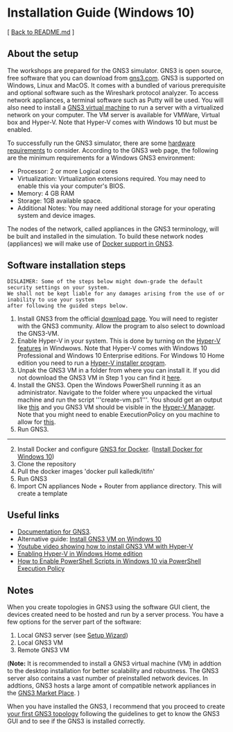 # Installation Guide (Windows 10)

[ [Back to README.md](https://github.com/rhjacobsen/CN_workshops/blob/master/README.md) ]

## About the setup

The workshops are prepared for the GNS3 simulator. GNS3 is open source, free software that you can download from [gns3.com](http://gns3.com). 
GNS3 is supported on Windows, Linux and MacOS. It comes with a bundled of various prerequisite and optional software such as the Wireshark protocol analyzer. To access network appliances, a terminal software such as Putty will be used. You will also need to install a [GNS3 virtual machine](https://gns3.com/software/download-vm) to run a server with a virtualized network on your computer. The VM server is available for VMWare, Virtual box and Hyper-V. Note that Hyper-V comes with Windows 10 but must be enabled. 

To successfully run the GNS3 simulator, there are some [hardware requirements](#hw_reqs) to consider. According to the GNS3 web page, the following are the minimum requirements for a Windows GNS3 environment:
- Processor: 2 or more Logical cores
- Virtualization: Virtualization extensions required. You may need to enable this via your computer's BIOS.
- Memory: 4 GB RAM
- Storage: 1GB available space.
- Additional Notes: You may need additional storage for your operating system and device images.


The nodes of the network, called appliances in the GNS3 terminology, will be built and installed in the simulation. To build these network nodes (appliances) we will make use of [Docker support in GNS3](https://docs.gns3.com/docs/emulators/docker-support-in-gns3/#!).


## Software installation steps

```
DISLAIMER: Some of the steps below might down-grade the default security settings on your system. 
We shall not be kept liable for any damages arising from the use of or inability to use your system 
after following the guided steps below.
```

1. Install GNS3 from the official [download page](https://gns3.com/software/download). You will need to register with the GNS3 community. Allow the program to also select to download the GNS3-VM. 
2. Enable Hyper-V in your system. This is done by turning on the [Hyper-V features](https://github.com/rhjacobsen/CN_workshops/blob/master/Docs/Figs/hyperv-capture.png) in Windwows. Note that Hyper-V comes with Windows 10 Professional and Windows 10 Enterprise editions. For Windows 10 Home edition you need to run a [Hyper-V installer program](https://www.itechtics.com/enable-hyper-v-windows-10-home/#:~:text=%20Enable%20Hyper-V%20in%20Windows%2010%20Home%20,see%20the%20Windows%20updates%20screen%20upon...%20More%20).  
3. Unpak the GNS3 VM in a folder from where you can install it. If you did not download the GNS3 VM in Step 1 you can find it [here](https://gns3.com/software/download-vm). 
4. Install the GNS3. Open the Windows PowerShell running it as an administrator. Navigate to the folder where you unpacked the virtual machine and run the script '''create-vm.ps1'''. You should get an output like [this](https://github.com/rhjacobsen/CN_workshops/blob/master/Docs/Figs/gns3-vm-capture.png) and you GNS3 VM should be visible in the [Hyper-V Manager](https://github.com/rhjacobsen/CN_workshops/blob/master/Docs/Figs/hypervman-capture.png). Note that you might need to enable ExecutionPolicy on you machine to allow for [this](https://github.com/rhjacobsen/CN_workshops/blob/master/Docs/Figs/executionpolicy-capture.png).
5. Run GNS3.

----

2. Install Docker and configure [GNS3 for Docker](https://github.com/KalleDK/docker-itifn/tree/master/workshops). ([Install Docker for Windows 10](https://docs.docker.com/docker-for-windows/install/))
3. Clone the repository
4. Pull the docker images 'docker pull kalledk/itifn'
2. Run GNS3
3. Import CN appliances Node + Router from appliance directory. This will create a template

## Useful links

- [Documentation for GNS3](https://docs.gns3.com/).
- Alternative guide: [Install GNS3 VM on Windows 10](https://summarynetworks.com/info-tlc/installing-gns3-vm-on-hyper-v-virtualization-platform-in-windows-10/)
- [Youtube video showing how to install GNS3 VM with Hyper-V](https://www.youtube.com/watch?v=YME5I_Er-0U)
- [Enabling Hyper-V in Windows Home edition](https://www.itechtics.com/enable-hyper-v-windows-10-home/#:~:text=%20Enable%20Hyper-V%20in%20Windows%2010%20Home%20,see%20the%20Windows%20updates%20screen%20upon...%20More%20)
- [How to Enable PowerShell Scripts in Windows 10 via PowerShell Execution Policy](https://winbuzzer.com/2020/07/10/how-to-enable-powershell-scripts-in-windows-10-via-powershell-execution-policy-xcxwbt/)



## Notes 

When you create topologies in GNS3 using the software GUI client, the devices created need to be hosted and run by a server process. 
You have a few options for the server part of the software:

1. Local GNS3 server (see [Setup Wizard](https://docs.gns3.com/docs/getting-started/setup-wizard-local-server))
2. Local GNS3 VM
3. Remote GNS3 VM

(**Note:** It is recommended to install a GNS3 virtual machine (VM) in addtion to the desktop installation for better scalability and robustness. The GNS3 server also contains a vast number of preinstalled network devices.
In addtions, GNS3 hosts a large amont of compatible network appliances in the [GNS3 Market Place](https://www.gns3.com/marketplace). )

When you have installed the GNS3, I recommend that you proceed to create [your first GNS3 topology](https://docs.gns3.com/docs/getting-started/your-first-gns3-topology/#!) following the guidelines to get to know the GNS3 GUI and to see if the GNS3 is installed correctly.




